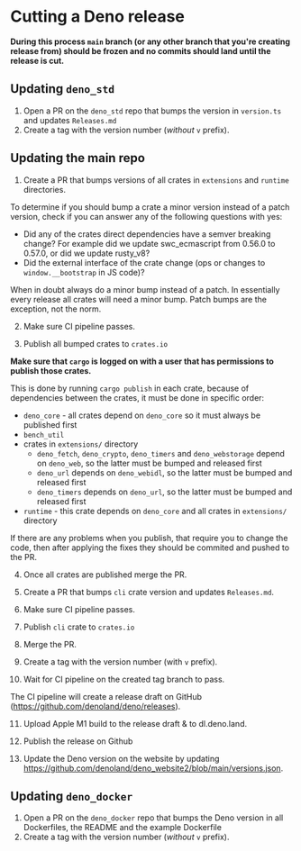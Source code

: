 # Cutting a Deno release

**During this process `main` branch (or any other branch that you're creating
release from) should be frozen and no commits should land until the release is
cut.**

## Updating `deno_std`

1. Open a PR on the `deno_std` repo that bumps the version in `version.ts` and
   updates `Releases.md`
2. Create a tag with the version number (_without_ `v` prefix).

## Updating the main repo

1. Create a PR that bumps versions of all crates in `extensions` and `runtime`
   directories.

To determine if you should bump a crate a minor version instead of a patch
version, check if you can answer any of the following questions with yes:

- Did any of the crates direct dependencies have a semver breaking change? For
  example did we update swc_ecmascript from 0.56.0 to 0.57.0, or did we update
  rusty_v8?
- Did the external interface of the crate change (ops or changes to
  `window.__bootstrap` in JS code)?

When in doubt always do a minor bump instead of a patch. In essentially every
release all crates will need a minor bump. Patch bumps are the exception, not
the norm.

2. Make sure CI pipeline passes.

3. Publish all bumped crates to `crates.io`

**Make sure that `cargo` is logged on with a user that has permissions to
publish those crates.**

This is done by running `cargo publish` in each crate, because of dependencies
between the crates, it must be done in specific order:

- `deno_core` - all crates depend on `deno_core` so it must always be published
  first
- `bench_util`
- crates in `extensions/` directory
  - `deno_fetch`, `deno_crypto`, `deno_timers` and `deno_webstorage` depend on
    `deno_web`, so the latter must be bumped and released first
  - `deno_url` depends on `deno_webidl`, so the latter must be bumped and
    released first
  - `deno_timers` depends on `deno_url`, so the latter must be bumped and
    released first
- `runtime` - this crate depends on `deno_core` and all crates in `extensions/`
  directory

If there are any problems when you publish, that require you to change the code,
then after applying the fixes they should be commited and pushed to the PR.

4. Once all crates are published merge the PR.

5. Create a PR that bumps `cli` crate version and updates `Releases.md`.

6. Make sure CI pipeline passes.

7. Publish `cli` crate to `crates.io`

8. Merge the PR.

9. Create a tag with the version number (with `v` prefix).

10. Wait for CI pipeline on the created tag branch to pass.

The CI pipeline will create a release draft on GitHub
(https://github.com/denoland/deno/releases).

11. Upload Apple M1 build to the release draft & to dl.deno.land.

12. Publish the release on Github

13. Update the Deno version on the website by updating
    https://github.com/denoland/deno_website2/blob/main/versions.json.

## Updating `deno_docker`

1. Open a PR on the `deno_docker` repo that bumps the Deno version in all
   Dockerfiles, the README and the example Dockerfile
2. Create a tag with the version number (_without_ `v` prefix).
